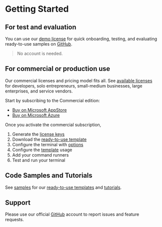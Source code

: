 # Getting Started

## For test and evaluation
You can use our [demo license](https://docs.perpetualintelligence.com/articles/pi-demo/intro.html) for quick onboarding, testing, and evaluating ready-to-use samples on [GitHub](https://github.com/perpetualintelligence/docs/tree/main/samples).

> No account is needed.

## For commercial or production use
Our commercial licenses and pricing model fits all. See [available licenses](licensing/intro.md) for developers, solo entrepreneurs, small-medium businesses, large enterprises, and service vendors.

Start by subscribing to the Commercial edition:
- [Buy on Microsoft AppStore](../buying/buyonmsappsource.md)
- [Buy on Microsoft Azure](../buying/buyonmsazure.md)

Once you activate the commercial subscription, 
1. Generate the [license keys](licensing/licensekeys.md)
2. Download the [ready-to-use template](https://github.com/perpetualintelligence/docs/tree/main/samples/templates/terminal)
3. Configure the terminal with [options](options.md)
4. Configure the [template](templates.md) usage
5. Add your command runners
6. Test and run your terminal

## Code Samples and Tutorials
See [samples](../samples.md) for our [ready-to-use templates](https://github.com/perpetualintelligence/docs/tree/main/samples/templates/terminal) and [tutorials](https://github.com/perpetualintelligence/docs/tree/main/samples/tutorials/terminal).

## Support
Please use our official [GitHub](https://github.com/perpetualintelligence/terminal/issues) account to report issues and feature requests.
